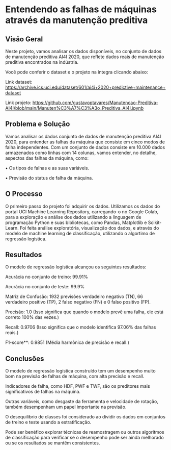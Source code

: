 # Entendendo as falhas de máquinas através da manutenção preditiva

## Visão Geral

Neste projeto, vamos analisar os dados disponíveis, no conjunto de dados de manutenção preditiva AI4I 2020, que reflete dados reais de manutenção preditiva encontrados na indústria. 

Você pode conferir o dataset e o projeto na íntegra clicando abaixo:

Link dataset: https://archive.ics.uci.edu/dataset/601/ai4i+2020+predictive+maintenance+dataset

Link projeto: https://github.com/gustavoptavares/Manutencao-Preditiva-AI4I/blob/main/Manuten%C3%A7%C3%A3o_Preditiva_AI4I.ipynb

## Problema e Solução

Vamos analisar os dados conjunto de dados de manutenção preditiva AI4I 2020, para entender as falhas da máquina que consiste em cinco modos de falha independentes. Com um conjunto de dados consiste em 10.000 dados armazenados como linhas com 14 colunas, vamos entender, no detalhe, aspectos das falhas da máquina, como:

• Os tipos de falhas e as suas variáveis.

• Previsão do status de falha da máquina.

## O Processo

O primeiro passo do projeto foi adquirir os dados. Utilizamos os dados do portal UCI Machine Learning Repository, carregando-o no Google Colab, para a exploração e análise dos dados utilizando a linguagem de programação Python e suas bibliotecas, como Pandas, Matplotlib e Scikit-Learn. Foi feita análise exploratória, visualização dos dados, e através do modelo de machine learning de classificação, utilizando o algortimo de regressão logística.

## Resultados

O modelo de regressão logística alcançou os seguintes resultados:

Acurácia no conjunto de treino: 99.91%

Acurácia no conjunto de teste: 99.9%

Matriz de Confusão: 1932 previsões verdadeiro negativo (TN), 66 verdadeiro positivo (TP), 2 falso negativo (FN) e 0 falso positivo (FP).

Precisão: 1.0 (Isso significa que quando o modelo prevê uma falha, ele está correto 100% das vezes.)

Recall: 0.9706 (Isso significa que o modelo identifica 97.06% das falhas reais.)

F1-score**: 0.9851 (Média harmônica de precisão e recall.)

## Conclusões

O modelo de regressão logística construído tem um desempenho muito bom na previsão de falhas de máquina, com alta precisão e recall.

Indicadores de falha, como HDF, PWF e TWF, são os preditores mais significativos de falhas na máquina.

Outras variáveis, como desgaste da ferramenta e velocidade de rotação, também desempenham um papel importante na previsão.

O desequilíbrio de classes foi considerado ao dividir os dados em conjuntos de treino e teste usando a estratificação.

Pode ser benéfico explorar técnicas de reamostragem ou outros algoritmos de classificação para verificar se o desempenho pode ser ainda melhorado ou se os resultados se mantêm consistentes.
